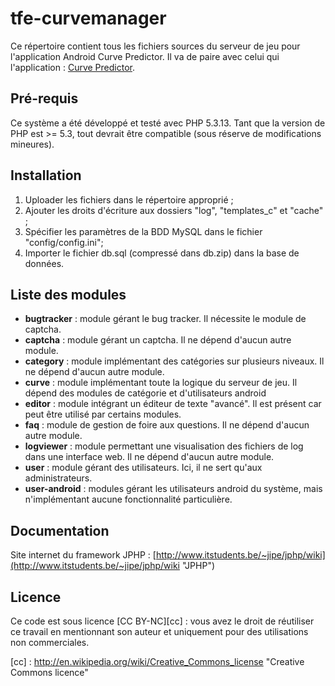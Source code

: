 tfe-curvemanager
================

Ce répertoire contient tous les fichiers sources du serveur de jeu pour l'application Android Curve Predictor. Il va de paire avec celui qui l'application : [Curve Predictor](https://github.com/jipe47/tfe-curvepredictor "Curve Predictor").

Pré-requis
----------

Ce système a été développé et testé avec PHP 5.3.13. Tant que la version de PHP est >= 5.3, tout devrait être compatible (sous réserve de modifications mineures).

Installation
------------

1. Uploader les fichiers dans le répertoire approprié ;
2. Ajouter les droits d'écriture aux dossiers "log", "templates_c" et "cache" ;
3. Spécifier les paramètres de la BDD MySQL dans le fichier "config/config.ini";
4. Importer le fichier db.sql (compressé dans db.zip) dans la base de données.

Liste des modules
-----------------

* **bugtracker** : module gérant le bug tracker. Il nécessite le module de captcha.
* **captcha** : module gérant un captcha. Il ne dépend d'aucun autre module.
* **category** : module implémentant des catégories sur plusieurs niveaux. Il ne dépend d'aucun autre module.
* **curve** : module implémentant toute la logique du serveur de jeu. Il dépend des modules de catégorie et d'utilisateurs android
* **editor** : module intégrant un éditeur de texte "avancé". Il est présent car peut être utilisé par certains modules.
* **faq** : module de gestion de foire aux questions. Il ne dépend d'aucun autre module.
* **logviewer** : module permettant une visualisation des fichiers de log dans une interface web. Il ne dépend d'aucun autre module.
* **user** : module gérant des utilisateurs. Ici, il ne sert qu'aux administrateurs.
* **user-android** : modules gérant les utilisateurs android du système, mais n'implémentant aucune fonctionnalité particulière.

Documentation
-------------

Site internet du framework JPHP : [http://www.itstudents.be/~jipe/jphp/wiki](http://www.itstudents.be/~jipe/jphp/wiki "JPHP")

Licence
-------

Ce code est sous licence [CC BY-NC][cc] : vous avez le droit de réutiliser ce travail en mentionnant son auteur et uniquement pour des utilisations non commerciales.

[cc] : http://en.wikipedia.org/wiki/Creative_Commons_license "Creative Commons licence"
